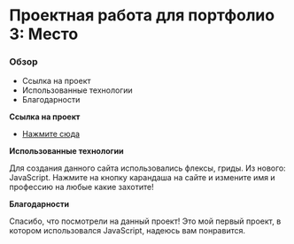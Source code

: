 # Проектная работа для портфолио 3: Место

### Обзор

* Ссылка на проект
* Использованные технологии
* Благодарности

**Ссылка на проект**

* [Нажмите сюда](https://gendrarium.github.io/mesto/index.html)

**Использованные технологии**

Для создания данного сайта использовались флексы, гриды. Из нового: JavaScript. Нажмите на кнопку карандаша на сайте и измените имя и профессию на любые какие захотите!


**Благодарности**

Спасибо, что посмотрели на данный проект! Это мой первый проект, в котором использовался JavaScript, надеюсь вам понравится.
